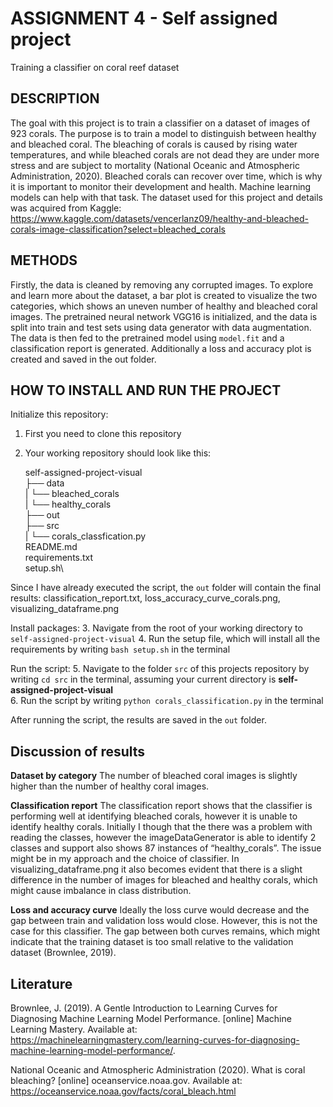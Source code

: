 # ASSIGNMENT 4 - Self assigned project
Training a classifier on coral reef dataset 

## DESCRIPTION 
The goal with this project is to train a classifier on a dataset of images of 923 corals. The purpose is to train a model to distinguish between healthy and bleached coral. The bleaching of corals is caused by rising water temperatures, and while bleached corals are not dead they are under more stress and are subject to mortality (National Oceanic and Atmospheric Administration, 2020). Bleached corals can recover over time, which is why it is important to monitor their development and health. Machine learning models can help with that task.
The dataset used for this project and details was acquired from Kaggle: https://www.kaggle.com/datasets/vencerlanz09/healthy-and-bleached-corals-image-classification?select=bleached_corals 

## METHODS
Firstly, the data is cleaned by removing any corrupted images. To explore and learn more about the dataset, a bar plot is created to visualize the two categories, which shows an uneven number of healthy and bleached coral images. 
The pretrained neural network VGG16 is initialized, and the data is split into train and test sets using data generator with data augmentation. The data is then fed to the pretrained model using ```model.fit``` and a classification report is generated. Additionally a loss and accuracy plot is created and saved in the out folder. 

## HOW TO INSTALL AND RUN THE PROJECT
Initialize this repository:
1. First you need to clone this repository 
2. Your working repository should look like this:

    self-assigned-project-visual\
    ├── data\
    | └── bleached_corals\
    | └── healthy_corals\
    ├── out\
    ├── src\
    | └── corals_classfication.py\
    README.md\
    requirements.txt\
    setup.sh\

Since I have already executed the script, the ```out``` folder will contain the final results: classification_report.txt, loss_accuracy_curve_corals.png, visualizing_dataframe.png

Install packages:
3. Navigate from the root of your working directory to ```self-assigned-project-visual```
4. Run the setup file, which will install all the requirements by writing ```bash setup.sh``` in the terminal

Run the script:
5. Navigate to the folder ```src``` of this projects repository by writing ```cd src``` in the terminal, assuming your current directory is **self-assigned-project-visual**\
6. Run the script by writing ```python corals_classification.py``` in the terminal

After running the script, the results are saved in the ```out``` folder.

## Discussion of results
**Dataset by category**
The number of bleached coral images is slightly higher than the number of healthy coral images.

**Classification report**
The classification report shows that the classifier is performing well at identifying bleached corals, however it is unable to identify healthy corals. Initially I though that the there was a problem with reading the classes, however the imageDataGenerator is able to identify 2 classes and support also shows 87 instances of “healthy_corals”. The issue might be in my approach and the choice of classifier. In visualizing_dataframe.png it also becomes evident that there is a slight difference in the number of images for bleached and healthy corals, which might cause imbalance in class distribution.

**Loss and accuracy curve**
Ideally the loss curve would decrease and the gap between train and validation loss would close. However, this is not the case for this classifier. The gap between both curves remains, which might indicate that the training dataset is too small relative to the validation dataset (Brownlee, 2019).

## Literature
Brownlee, J. (2019). A Gentle Introduction to Learning Curves for Diagnosing Machine Learning Model Performance. [online] Machine Learning Mastery. Available at: https://machinelearningmastery.com/learning-curves-for-diagnosing-machine-learning-model-performance/.

National Oceanic and Atmospheric Administration (2020). What is coral bleaching? [online] oceanservice.noaa.gov. Available at: https://oceanservice.noaa.gov/facts/coral_bleach.html 